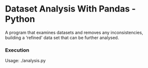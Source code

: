 # Dataset Analysis With Pandas - Python
A program that examines datasets and removes any inconsistencies, building a ‘refined’ data set that can be further analysed.

### Execution
Usage: ./analysis.py <file to read>
